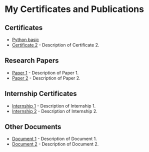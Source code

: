 
# My Certificates and Publications

## Certificates

- [Python basic](1688928201188.png)
- [Certificate 2](certificate2.pdf) - Description of Certificate 2.

## Research Papers

- [Paper 1](paper1.pdf) - Description of Paper 1.
- [Paper 2](paper2.pdf) - Description of Paper 2.

## Internship Certificates

- [Internship 1](internship1.pdf) - Description of Internship 1.
- [Internship 2](internship2.pdf) - Description of Internship 2.

## Other Documents

- [Document 1](document1.pdf) - Description of Document 1.
- [Document 2](document2.pdf) - Description of Document 2.
